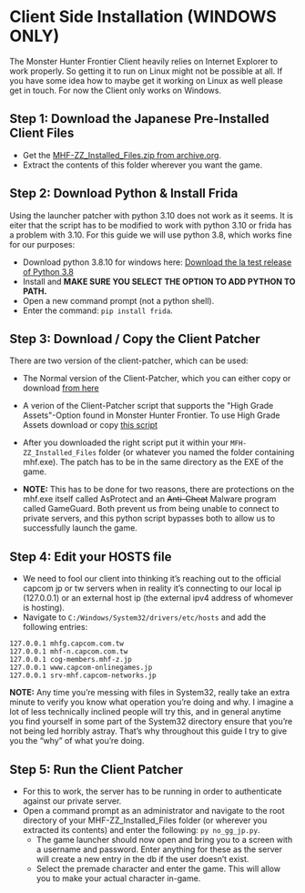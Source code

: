 # Client Side Installation (WINDOWS ONLY)

The Monster Hunter Frontier Client heavily relies on Internet Explorer to work properly. So getting it to run on Linux might not be possible at all. If you have some idea how to maybe get it working on Linux as well please get in touch. For now the Client only works on Windows.

## Step 1: Download the Japanese Pre-Installed Client Files
- Get the [MHF-ZZ_Installed_Files.zip from archive.org](https://archive.org/details/mhfzzinstalledfiles_20200204).
- Extract the contents of this folder wherever you want the game.

## Step 2: Download Python & Install Frida

Using the launcher patcher with python 3.10 does not work as it seems. It is eiter that the script has to be modified to work with python 3.10 or frida has a problem with 3.10. For this guide we will use python 3.8, which works fine for our purposes:

- Download python 3.8.10 for windows here: [Download the la test release of Python 3.8](https://www.python.org/downloads/release/python-3810/)
- Install and **MAKE SURE YOU SELECT THE OPTION TO ADD PYTHON TO PATH.**
- Open a new command prompt (not a python shell).
- Enter the command: `pip install frida`.

## Step 3: Download / Copy the Client Patcher

There are two version of the client-patcher, which can be used:

- The Normal version of the Client-Patcher, which you can either copy or download [from here](../archive/no_gg_jp.py)
- A verion of the Client-Patcher script that supports the "High Grade Assets"-Option found in Monster Hunter Frontier. To use High Grade Assets download or copy [this script](../archive/no_gg_jp.py)

- After you downloaded the right script put it within your `MFH-ZZ_Installed_Files` folder (or whatever you named the folder containing mhf.exe). The patch has to be in the same directory as the EXE of the game.
- **NOTE:** This has to be done for two reasons, there are protections on the mhf.exe itself called AsProtect and an ~~Anti-Cheat~~ Malware program called GameGuard. Both prevent us from being unable to connect to private servers, and this python script bypasses both to allow us to successfully launch the game.

## Step 4: Edit your HOSTS file
- We need to fool our client into thinking it’s reaching out to the official capcom jp or tw servers when in reality it’s connecting to our local ip (127.0.0.1) or an external host ip (the external ipv4 address of whomever is hosting).
- Navigate to `C:/Windows/System32/drivers/etc/hosts` and add the following entries:

```
127.0.0.1 mhfg.capcom.com.tw
127.0.0.1 mhf-n.capcom.com.tw
127.0.0.1 cog-members.mhf-z.jp
127.0.0.1 www.capcom-onlinegames.jp
127.0.0.1 srv-mhf.capcom-networks.jp
```

**NOTE:** Any time you’re messing with files in System32, really take an extra minute to verify you know what operation you’re doing and why. I imagine a lot of less technically inclined people will try this, and in general anytime you find yourself in some part of the System32 directory ensure that you’re not being led horribly astray. That’s why throughout this guide I try to give you the “why” of what you’re doing.

## Step 5: Run the Client Patcher
- For this to work, the server has to be running in order to authenticate against our private server.
- Open a command prompt as an administrator and navigate to the root directory of your MHF-ZZ_Installed_Files folder (or wherever you extracted its contents) and enter the following: `py no_gg_jp.py`.
    - The game launcher should now open and bring you to a screen with a username and password. Enter anything for these as the server will create a new entry in the db if the user doesn’t exist.
    - Select the premade character and enter the game. This will allow you to make your actual character in-game.
